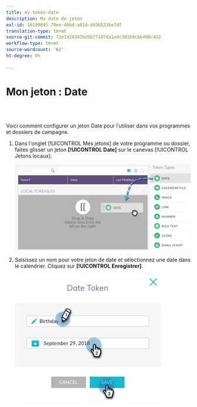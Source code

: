```yaml
---
title: my-token-date
description: Ma date de jeton
exl-id: 16199845-79ee-40bd-a81d-d43b5236e7df
translation-type: tm+mt
source-git-commit: 72e1d29347bd5b77107da1e9c30169cb6490c432
workflow-type: tm+mt
source-wordcount: '62'
ht-degree: 0%

---
```


# Mon jeton : Date

<br> 

Voici comment configurer un jeton Date pour l’utiliser dans vos programmes et dossiers de campagne.

1. Dans l&#39;onglet [!UICONTROL Mes jetons] de votre programme ou dossier, faites glisser un jeton **[!UICONTROL Date]** sur le canevas [!UICONTROL Jetons locaux].

   ![Image un](/help/sky/assets/my-tokens/my-token-date/my-token-date-1.jpg)

1. Saisissez un nom pour votre jeton de date et sélectionnez une date dans le calendrier. Cliquez sur **[!UICONTROL Enregistrer]**.

   ![Image 2](/help/sky/assets/my-tokens/my-token-date/my-token-date-2.jpg)
